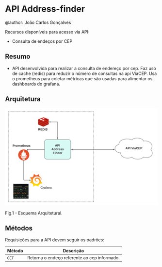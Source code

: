 # API Address-finder

@author: João Carlos Gonçalves

Recursos disponíveis para acesso via API:
  * Consulta de endeços por CEP

## Resumo
 * API desenvolvida para realizar a consulta de endereço por cep. 
   Faz uso de cache (redis) para reduzir o número de consultas na api
   ViaCEP. Usa o prometheus para coletar métricas que são usadas
   para alimentar os dashboards do grafana.

## Arquitetura

<p align="center">
  <img src="docs/arquitetura/diagrama-1.png" width="900" title="arquitetura">
  <figcaption>Fig.1 - Esquema Arquitetural.</figcaption>
</p>

## Métodos
Requisições para a API devem seguir os padrões:

| Método | Descrição |
|---|---|
| `GET` | Retorna o endeço referente ao cep informado. |

